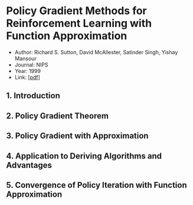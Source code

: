 # Policy Gradient Methods for Reinforcement Learning with Function Approximation

- Author: Richard S. Sutton, David McAllester, Satinder Singh, Yishay Mansour
- Journal: NIPS
- Year:  1999
- Link: [[pdf](https://proceedings.neurips.cc/paper_files/paper/1999/file/464d828b85b0bed98e80ade0a5c43b0f-Paper.pdf)]

## 1. Introduction

## 2. Policy Gradient Theorem

## 3. Policy Gradient with Approximation

## 4. Application to Deriving Algorithms and Advantages 

## 5. Convergence of Policy Iteration with Function Approximation 
